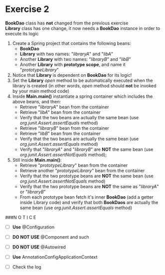 
Exercise 2
========== 

**BookDao** class has **not** changed from the previous exercise <br/>
**Library** class has one change, it now needs a **BookDao** instance in order to execute its logic

1. Create a Spring project that contains the following beans:
    - **BookDao**
    - **Library** with two names: "*libraryA*" and "*libA*"
    - Another **Library** with two names: "*libraryB*" and "*libB*"
    - Another **Library** with **prototype scope**, and name it "*prototypeLibrary*"
2. Notice that **Library** is dependent on **BookDao** for its logic!
3. Set the **Library** *open* method to be automatically executed when the library is created
   (in other words, *open* method should **not** be invoked by your main method code)
4. Inside **Main.main()** instantiate a spring container which includes the above beans, and then:
    - Retrieve "*libraryA*" bean from the container
    - Retrieve "*libA*" bean from the container
    - Verify that the two beans are actually the same bean (use *org.junit.Assert.assertEquals* method)
    - Retrieve "*libraryB*" bean from the container
    - Retrieve "*libB*" bean from the container
    - Verify that the two beans are actually the same bean (use *org.junit.Assert.assertEquals* method)
    - Verify that "*libraryA*" and "*libraryB*" are **NOT** the same bean (use *org.junit.Assert.assertNotEquals* method);
5. Still inside **Main.main()**:
    - Retrieve "*prototypeLibrary*" bean from the container
    - Retrieve another "*prototypeLibrary*" bean from the container
    - Verify that the two prototype beans are **NOT** the same bean (use *org.junit.Assert.assertNotEquals* method)
    - Verify that the two prototype beans are **NOT** the same as "*libraryA*" or "*libraryB*"
    - From each prototype bean fetch it's inner **BookDao** (add a getter inside Library code) and verify that both **BookDaos** are actually the same bean (use *org.junit.Assert.assertEquals* method)
    
###N O T I C E
- [ ] **Use** @Configuration
- [ ] **DO NOT USE** @Component and such
- [ ] **DO NOT USE** @Autowired
- [ ] **Use** AnnotationConfigApplicationContext
- [ ] Check the log


